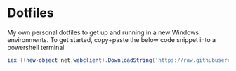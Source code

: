 # Dotfiles
My own personal dotfiles to get up and running in a new Windows environments. To get started, copy+paste the below code snippet into a powershell terminal.

```powershell
iex ((new-object net.webclient).DownloadString('https://raw.githubusercontent.com/joakimskoog/dotfiles/main/Bootstrap.ps1'))
```
